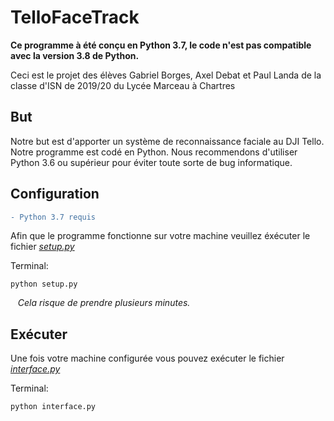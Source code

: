 # TelloFaceTrack

**Ce programme à été conçu en Python 3.7, le code n'est pas compatible avec la version 3.8 de Python.**


 Ceci est le projet des élèves Gabriel Borges, Axel Debat et Paul Landa de la classe d'ISN de 2019/20 du Lycée Marceau à Chartres

## But
Notre but est d'apporter un système de reconnaissance faciale au DJI Tello. Notre programme est codé en Python. Nous recommendons d'utiliser Python 3.6 ou supérieur pour éviter toute sorte de bug informatique.

## Configuration

```diff
- Python 3.7 requis
```
Afin que le programme fonctionne sur votre machine veuillez éxécuter le fichier [_setup.py_](setup.py)

Terminal:
```
python setup.py
```
&nbsp;&nbsp;
_Cela risque de prendre plusieurs minutes._


## Exécuter
Une fois votre machine configurée vous pouvez exécuter le fichier [_interface.py_](interface.py)

Terminal:
```
python interface.py
```

